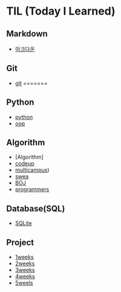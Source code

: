 # TIL (Today I Learned)


## Markdown

- [마크다운](./Markdown/)
## Git

- [git](./Git/)
=======

## Python 

- [python](./Python/) 
- [oop](./Oop/)

## Algorithm
- [Algorithm]
- [codeup](./Codeup/)
- [multicampus](./Multicampus/))
- [swea](./Swea/)
- [BOJ](./BOJ/)
- [programmers](./Programmers/)

## Database(SQL)
- [SQLite](./SQL/)

## Project

- [1weeks](./1weeks-project/)
- [2weeks](./2weeks_project/)
- [3weeks](./3weeks_project/)
- [4weeks](./4weeks_project/)
- [5weels](./5weeks_project/)